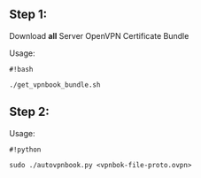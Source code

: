 ## Step 1: ##
Download **all** Server OpenVPN Certificate Bundle

Usage: 
```
#!bash

./get_vpnbook_bundle.sh
```


## Step 2: ##
Usage: 
```
#!python

sudo ./autovpnbook.py <vpnbok-file-proto.ovpn>
```